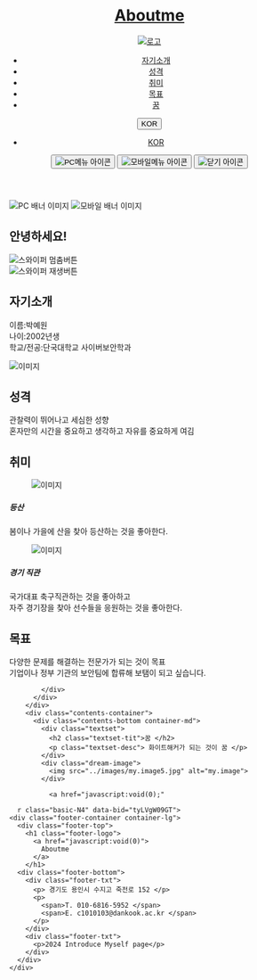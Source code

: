 <!DOCTYPE html>
<html lang="ko">

<head>
  <meta charset="UTF-8">
  <meta http-equiv="X-UA-Compatible" content="IE=edge">
  <meta http-equiv="imagetoolbar" content="no">
  <meta name="viewport" content="width=device-width, initial-scale=1.0">
  <meta name="format-detection" content="telephone=no">
  <meta name="title" content="웹사이트">
  <meta name="description" content="웹사이트입니다.">
  <meta name="keywords" content="키워드,키워드,키워드">
  <meta property="og:title" content="웹사이트">
  <meta property="og:description" content="웹사이트입니다">
  <meta property="og:image" content="https://웹사이트/images/opengraph.png">
  <meta property="og:url" content="https://웹사이트">
  <title> 자기소개 | Introduce</title>
  <link rel="stylesheet" href="../resources/css/setting.css">
  <link rel="stylesheet" href="../resources/css/plugin.css">
  <link rel="stylesheet" href="../resources/css/template.css">
  <link rel="stylesheet" href="../resources/css/common.css">
  <link rel="stylesheet" href="../resources/css/style.css">
</head>

<body>
  <!-- [S]basic-N1 -->
  <header class="basic-N1" data-bid="dalvGw08Kv">
    <div class="header-inner">
      <div class="header-container container-lg">
        <h1 class="header-title">
          <a href="javascript:void(0)">
            Aboutme
          </a>
        </h1>
        <div class="header-center">
          <div class="header-title header-mobile-top">
            <a href="javascript:void(0)">
              <img src="../resources/images/img_logo_black.png" alt="로고">
            </a>
          </div>
          <ul class="header-gnblist">
            <li class="header-gnbitem">
              <a class="header-gnblink" href="javascript:void(0)">
                <span>자기소개</span>
              </a>
            </li>
            <li class="header-gnbitem">
              <a class="header-gnblink" href="javascript:void(0)">
                <span>성격</span>
              </a>
            </li>
            <li class="header-gnbitem">
              <a class="header-gnblink" href="javascript:void(0)">
                <span>취미</span>
              </a>
            </li>
            <li class="header-gnbitem">
              <a class="header-gnblink" href="javascript:void(0)">
                <span>목표</span>
              </a>
            </li>
            <li class="header-gnbitem">
              <a class="header-gnblink" href="javascript:void(0)">
                <span>꿈</span>
              </a>
            </li>
          </ul>
        </div>
        <div class="header-right">
          <div class="header-lang">
            <button class="header-langbtn">KOR</button>
            <ul class="header-langlist">
              <li class="header-langitem">
                <a href="javascript:void(0)">KOR</a>
              </li>
            </ul>
          </div>
          <div class="header-utils">
            <button class="btn-allmenu">
              <img src="../resources/icons/ico_menu_black.svg" alt="PC메뉴 아이콘">
            </button>
            <button class="btn-momenu">
              <img src="../resources/icons/ico_menu_black.svg" alt="모바일메뉴 아이콘">
            </button>
            <button class="btn-close">
              <img src="../resources/icons/ico_close_black.svg" alt="닫기 아이콘">
            </button>
          </div>
        </div>
      </div>
    </div>
    <div class="header-dim"></div>
  </header>
  <!-- [E]basic-N1 -->
  <main class="th-layout-main ">
    <!-- [S]basic-N5 -->
    <div class="basic-N5" data-bid="ZjLVgW08T5">
      <div class="contents-container">
        <div class="contents-swiper">
          <div class="swiper-wrapper">
            <div class="swiper-slide">
              <img class="contents-backimg img-pc" src="../images/my.image14.jpg" alt="PC 배너 이미지">
              <img class="contents-backimg img-mobile" src="../images/my.image14.jpg" alt="모바일 배너 이미지">
              <div class="contents-slide-group container-md">
                <div class="textset textset-visual">
                  <h2 class="textset-tit">안녕하세요! </h2>
                </div>
              </div>
            </div>
          <div class="contents-control">
            <div class="swiper-button-prev"></div>
            <div class="swiper-pagination"></div>
            <div class="swiper-button-next"></div>
            <div class="swiper-button-pause">
              <img src="../resources/icons/ico_pause_white.svg" alt="스와이퍼 멈춤버튼">
            </div>
            <div class="swiper-button-play">
              <img src="../resources/icons/ico_play_white.svg" alt="스와이퍼 재생버튼">
            </div>
          </div>
        </div>
      </div>
    </div>
    <!-- [E]basic-N5 -->
    <!-- [S]basic-N6 -->
    <div class="basic-N6" data-bid="EIlvGw090D">
      <div class="contents-container container-md">
        <div class="textset">
          <h2 class="textset-tit">자기소개</h2>
          <p class="textset-desc"> 이름:박예원 <br> 나이:2002년생 <br> 학교/전공:단국대학교 사이버보안학과 </p>
        </div>
      </div>
    </div>
    <!-- [E]basic-N6 -->
    <!-- [S]basic-N7 -->
    <div class="basic-N7" data-bid="sMlVgw093Z">
      <div class="contents-container">
        <div class="imageset container-md">
          <img class="imageset-image" src="../images/my.image6.jpg" alt="이미지">
        </div>
        <div class="contents-bottom">
          <div class="textset container-md">
            <h2 class="textset-tit">성격</h2>
            <p class="textset-desc"> 관찰력이 뛰어나고 세심한 성향 <br> 혼자만의 시간을 중요하고 생각하고 자유를 중요하게 여김 </p>
          </div>
        </div>
      </div>
    </div>
    <!-- [E]basic-N7 -->
    <!-- [S]basic-N8 -->
    <div class="basic-N8" data-bid="pQLvgW097t">
      <div class="contents-inner">
        <div class="contents-container container-md">
          <div class="textset">
            <h2 class="textset-tit">취미</h2>
          </div>
          <div class="contents-group">
            <div class="cardset">
              <figure class="cardset-figure">
                <img class="cardset-img" src="../images/my.image2.jpg" alt="이미지">
              </figure>
              <div class="cardset-body">
                <h5 class="cardset-tit">등산</h5>
                <p class="cardset-desc"> 봄이나 가을에 산을 찾아 등산하는 것을 좋아한다. </p>
              </div>
            </div>
            <div class="cardset">
              <figure class="cardset-figure">
                <img class="cardset-img" src="../images/my_image4.jpg" alt="이미지">
              </figure>
              <div class="cardset-body">
                <h5 class="cardset-tit"> 경기 직관</h5>
                <p class="cardset-desc"> 국가대표 축구직관하는 것을 좋아하고 <br> 자주 경기장을 찾아 선수들을 응원하는 것을 좋아한다.  </p>
              </div>
            </div>
          </div>
        </div>
      </div>
    </div>
    <!-- [E]basic-N8 -->
    <!-- [S]basic-N9 -->
    <div class="basic-N9" data-bid="ZWLVGW09BA">
      <div class="contents-inner">
        <div class="contents-container container-md">
          <div class="textset">
            <h2 class="textset-tit">목표</h2>
            <p class="textset-desc"> 다양한 문제를 해결하는 전문가가 되는 것이 목표 <br> 기업이나 정부 기관의 보안팀에 합류해 보탬이 되고 싶습니다.</p>
          </div>
          </div>
                  </div>
                </div>
              </div>
             
            
            </div>
          </div>
        </div>
        <div class="contents-container">
          <div class="contents-bottom container-md">
            <div class="textset">
              <h2 class="textset-tit">꿈 </h2>
              <p class="textset-desc"> 화이트해커가 되는 것이 꿈 </p>
            </div>
            <div class="dream-image">
              <img src="../images/my.image5.jpg" alt="my.image">
            </div>
    
              <a href="javascript:void(0);" 
           
      r class="basic-N4" data-bid="tyLVgW09GT">
    <div class="footer-container container-lg">
      <div class="footer-top">
        <h1 class="footer-logo">
          <a href="javascript:void(0)">
            Aboutme
          </a>
        </h1>
      <div class="footer-bottom">
        <div class="footer-txt">
          <p> 경기도 용인시 수지고 죽전로 152 </p>
          <p>
            <span>T. 010-6816-5952 </span>
            <span>E. c1010103@dankook.ac.kr </span>
          </p>
        </div>
        <div class="footer-txt">
          <p>2024 Introduce Myself page</p>
        </div>
      </div>
    </div>
  </footer>
  <!-- [E]basic-N4 -->
  <script src="../resources/js/setting.js"></script>
  <script src="../resources/js/plugin.js"></script>
  <script src="../resources/js/template.js"></script>
  <script src="../resources/js/common.js"></script>
  <script src="../resources/js/script.js"></script>
</body>
